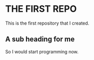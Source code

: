 # THE FIRST REPO
This is the first repository that I created.

## A sub heading for me
So I would start programming now.
